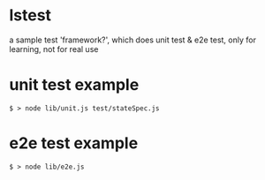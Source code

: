 # lstest

a sample test 'framework?', which does unit test & e2e test, only for learning, not for real use


# unit test example

```
$ > node lib/unit.js test/stateSpec.js
```

# e2e test example
```
$ > node lib/e2e.js
```
